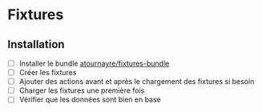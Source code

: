 # Fixtures

## Installation
- [ ] Installer le bundle [atournayre/fixtures-bundle](https://github.com/atournayre/fixtures-bundle)
- [ ] Créer les fixtures
- [ ] Ajouter des actions avant et après le chargement des fixtures si besoin
- [ ] Charger les fixtures une première fois
- [ ] Vérifier que les données sont bien en base
